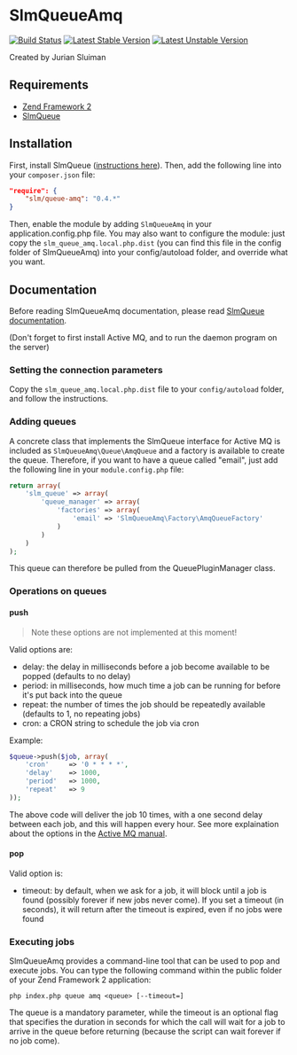 SlmQueueAmq
==================

[![Build Status](https://travis-ci.org/juriansluiman/SlmQueueAmq.png?branch=master)](https://travis-ci.org/juriansluiman/SlmQueueAmq)
[![Latest Stable Version](https://poser.pugx.org/slm/queue-amq/v/stable.png)](https://packagist.org/packages/slm/queue-amq)
[![Latest Unstable Version](https://poser.pugx.org/slm/queue-amq/v/unstable.png)](https://packagist.org/packages/slm/queue-amq)


Created by Jurian Sluiman


Requirements
------------
* [Zend Framework 2](https://github.com/zendframework/zf2)
* [SlmQueue](https://github.com/juriansluiman/SlmQueue)


Installation
------------

First, install SlmQueue ([instructions here](https://github.com/juriansluiman/SlmQueue/blob/master/README.md)). Then,
add the following line into your `composer.json` file:

```json
"require": {
    "slm/queue-amq": "0.4.*"
}
```

Then, enable the module by adding `SlmQueueAmq` in your application.config.php file. You may also want to
configure the module: just copy the `slm_queue_amq.local.php.dist` (you can find this file in the config
folder of SlmQueueAmq) into your config/autoload folder, and override what you want.


Documentation
-------------

Before reading SlmQueueAmq documentation, please read [SlmQueue documentation](https://github.com/juriansluiman/SlmQueue).

(Don't forget to first install Active MQ, and to run the daemon program on the server)


### Setting the connection parameters

Copy the `slm_queue_amq.local.php.dist` file to your `config/autoload` folder, and follow the instructions.


### Adding queues

A concrete class that implements the SlmQueue interface for Active MQ is included
as `SlmQueueAmq\Queue\AmqQueue` and a factory is available to create the queue.
Therefore, if you want to have a queue called "email", just add the following line in your
`module.config.php` file:

```php
return array(
    'slm_queue' => array(
        'queue_manager' => array(
            'factories' => array(
                'email' => 'SlmQueueAmq\Factory\AmqQueueFactory'
            )
        )
    )
);
```

This queue can therefore be pulled from the QueuePluginManager class.


### Operations on queues

#### push

> Note these options are not implemented at this moment!

Valid options are:

* delay: the delay in milliseconds before a job become available to be popped (defaults to no delay)
* period: in milliseconds, how much time a job can be running for before it's put back into the queue
* repeat: the number of times the job should be repeatedly available (defaults to 1, no repeating jobs)
* cron: a CRON string to schedule the job via cron

Example:

```php
$queue->push($job, array(
    'cron'     => '0 * * * *',
    'delay'    => 1000,
    'period'   => 1000,
    'repeat'   => 9
));
```

The above code will deliver the job 10 times, with a one second delay between
each job, and this will happen every hour. See more explaination about the
options in the [Active MQ manual](http://activemq.apache.org/nms/stomp-delayed-and-scheduled-message-feature.html).

#### pop

Valid option is:

* timeout: by default, when we ask for a job, it will block until a job is found (possibly forever if new jobs never
come). If you set a timeout (in seconds), it will return after the timeout is expired, even if no jobs were found

### Executing jobs

SlmQueueAmq provides a command-line tool that can be used to pop and execute jobs. You can type the following
command within the public folder of your Zend Framework 2 application:

`php index.php queue amq <queue> [--timeout=]`

The queue is a mandatory parameter, while the timeout is an optional flag that specifies the duration in seconds
for which the call will wait for a job to arrive in the queue before returning (because the script can wait forever
if no job come).
